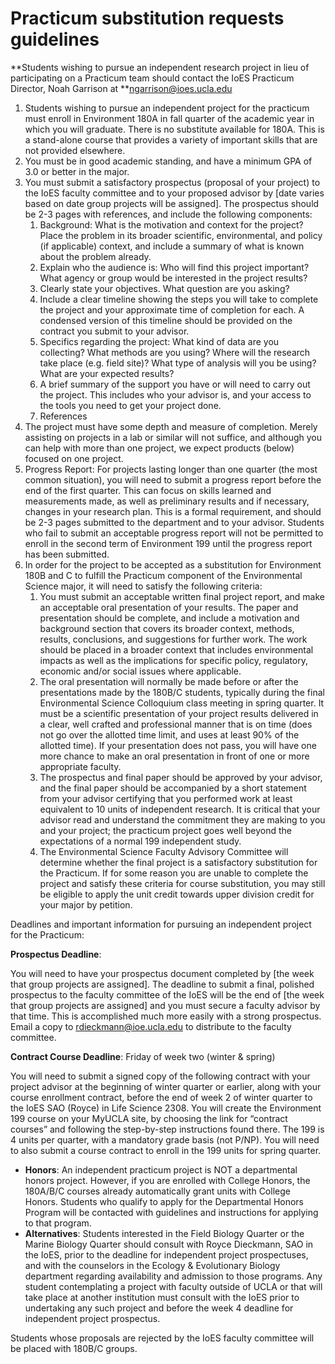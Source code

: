 # Practicum substitution requests guidelines

**Students wishing to pursue an independent research project in lieu of participating on a Practicum team should contact the IoES Practicum Director, Noah Garrison at **[ngarrison@ioes.ucla.edu](mailto:ngarrison@ioes.ucla.edu)

1. Students wishing to pursue an independent project for the practicum must enroll in Environment 180A in fall quarter of the academic year in which you will graduate. There is no substitute available for 180A. This is a stand-alone course that provides a variety of important skills that are not provided elsewhere.
2. You must be in good academic standing, and have a minimum GPA of 3.0 or better in the major.
3. You must submit a satisfactory prospectus (proposal of your project) to the IoES faculty committee and to your proposed advisor by [date varies based on date group projects will be assigned]. The prospectus should be 2-3 pages with references, and include the following components:
   1. Background: What is the motivation and context for the project? Place the problem in its broader scientific, environmental, and policy (if applicable) context, and include a summary of what is known about the problem already.
   2. Explain who the audience is: Who will find this project important? What agency or group would be interested in the project results?
   3. Clearly state your objectives. What question are you asking?
   4. Include a clear timeline showing the steps you will take to complete the project and your approximate time of completion for each. A condensed version of this timeline should be provided on the contract you submit to your advisor.
   5. Specifics regarding the project: What kind of data are you collecting? What methods are you using? Where will the research take place (e.g. field site)? What type of analysis will you be using? What are your expected results?
   6. A brief summary of the support you have or will need to carry out the project. This includes who your advisor is, and your access to the tools you need to get your project done.
   7. References
4. The project must have some depth and measure of completion. Merely assisting on projects in a lab or similar will not suffice, and although you can help with more than one project, we expect products (below) focused on one project.
5. Progress Report: For projects lasting longer than one quarter (the most common situation), you will need to submit a progress report before the end of the first quarter. This can focus on skills learned and measurements made, as well as preliminary results and if necessary, changes in your research plan. This is a formal requirement, and should be 2-3 pages submitted to the department and to your advisor. Students who fail to submit an acceptable progress report will not be permitted to enroll in the second term of Environment 199 until the progress report has been submitted.
6. In order for the project to be accepted as a substitution for Environment 180B and C to fulfill the Practicum component of the Environmental Science major, it will need to satisfy the following criteria:
   1. You must submit an acceptable written final project report, and make an acceptable oral presentation of your results. The paper and presentation should be complete, and include a motivation and background section that covers its broader context, methods, results, conclusions, and suggestions for further work. The work should be placed in a broader context that includes environmental impacts as well as the implications for specific policy, regulatory, economic and/or social issues where applicable.
   2. The oral presentation will normally be made before or after the presentations made by the 180B/C students, typically during the final Environmental Science Colloquium class meeting in spring quarter. It must be a scientific presentation of your project results delivered in a clear, well crafted and professional manner that is on time (does not go over the allotted time limit, and uses at least 90% of the allotted time). If your presentation does not pass, you will have one more chance to make an oral presentation in front of one or more appropriate faculty.
   3. The prospectus and final paper should be approved by your advisor, and the final paper should be accompanied by a short statement from your advisor certifying that you performed work at least equivalent to 10 units of independent research. It is critical that your advisor read and understand the commitment they are making to you and your project; the practicum project goes well beyond the expectations of a normal 199 independent study.
   4. The Environmental Science Faculty Advisory Committee will determine whether the final project is a satisfactory substitution for the Practicum. If for some reason you are unable to complete the project and satisfy these criteria for course substitution, you may still be eligible to apply the unit credit towards upper division credit for your major by petition.

Deadlines and important information for pursuing an independent project for the Practicum:

**Prospectus Deadline**:

You will need to have your prospectus document completed by [the week that group projects are assigned]. The deadline to submit a final, polished prospectus to the faculty committee of the IoES will be the end of [the week that group projects are assigned] and you must secure a faculty advisor by that time. This is accomplished much more easily with a strong prospectus. Email a copy to rdieckmann@ioe.ucla.edu to distribute to the faculty committee.

**Contract Course Deadline**: Friday of week two (winter & spring)

You will need to submit a signed copy of the following contract with your project advisor at the beginning of winter quarter or earlier, along with your course enrollment contract, before the end of week 2 of winter quarter to the IoES SAO (Royce) in Life Science 2308. You will create the Environment 199 course on your MyUCLA site, by choosing the link for “contract courses” and following the step-by-step instructions found there. The 199 is 4 units per quarter, with a mandatory grade basis (not P/NP). You will need to also submit a course contract to enroll in the 199 units for spring quarter.

* **Honors**: An independent practicum project is NOT a departmental honors project. However, if you are enrolled with College Honors, the 180A/B/C courses already automatically grant units with College Honors. Students who qualify to apply for the Departmental Honors Program will be contacted with guidelines and instructions for applying to that program.
* **Alternatives**: Students interested in the Field Biology Quarter or the Marine Biology Quarter should consult with Royce Dieckmann, SAO in the IoES, prior to the deadline for independent project prospectuses, and with the counselors in the Ecology & Evolutionary Biology department regarding availability and admission to those programs. Any student contemplating a project with faculty outside of UCLA or that will take place at another institution must consult with the IoES prior to undertaking any such project and before the week 4 deadline for independent project prospectus.

Students whose proposals are rejected by the IoES faculty committee will be placed with 180B/C groups.

